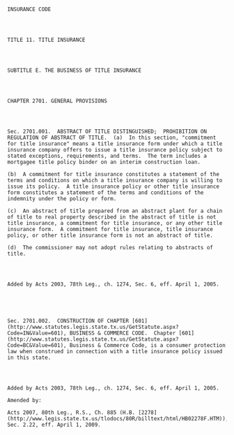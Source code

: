 ﻿
    
    
    	
    					
    
    
    INSURANCE CODE
    
      
    
    
    TITLE 11. TITLE INSURANCE
    
      
    
    
    SUBTITLE E. THE BUSINESS OF TITLE INSURANCE
    
      
    
    
    CHAPTER 2701. GENERAL PROVISIONS
    
      
    
    
    Sec. 2701.001.  ABSTRACT OF TITLE DISTINGUISHED;  PROHIBITION ON REGULATION OF ABSTRACT OF TITLE.  (a)  In this section, "commitment for title insurance" means a title insurance form under which a title insurance company offers to issue a title insurance policy subject to stated exceptions, requirements, and terms.  The term includes a mortgagee title policy binder on an interim construction loan.
    
    (b)  A commitment for title insurance constitutes a statement of the terms and conditions on which a title insurance company is willing to issue its policy.  A title insurance policy or other title insurance form constitutes a statement of the terms and conditions of the indemnity under the policy or form.
    
    (c)  An abstract of title prepared from an abstract plant for a chain of title to real property described in the abstract of title is not title insurance, a commitment for title insurance, or any other title insurance form.  A commitment for title insurance, title insurance policy, or other title insurance form is not an abstract of title.
    
    (d)  The commissioner may not adopt rules relating to abstracts of title.
    
    
    
    
    Added by Acts 2003, 78th Leg., ch. 1274, Sec. 6, eff. April 1, 2005.
    
    
    
    
    
    Sec. 2701.002.  CONSTRUCTION OF CHAPTER [601](http://www.statutes.legis.state.tx.us/GetStatute.aspx?Code=IN&Value=601), BUSINESS & COMMERCE CODE.  Chapter [601](http://www.statutes.legis.state.tx.us/GetStatute.aspx?Code=BC&Value=601), Business & Commerce Code, is a consumer protection law when construed in connection with a title insurance policy issued in this state.
    
    
    
    
    Added by Acts 2003, 78th Leg., ch. 1274, Sec. 6, eff. April 1, 2005.
    
    Amended by: 
    
    Acts 2007, 80th Leg., R.S., Ch. 885 (H.B. [2278](http://www.legis.state.tx.us/tlodocs/80R/billtext/html/HB02278F.HTM)), Sec. 2.22, eff. April 1, 2009.
    
    
    
    
    				
